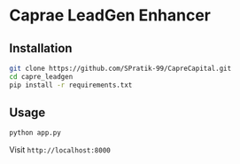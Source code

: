# Caprae LeadGen Enhancer

## Installation
```bash
git clone https://github.com/SPratik-99/CapreCapital.git
cd capre_leadgen
pip install -r requirements.txt
```

## Usage
```bash
python app.py
```
Visit `http://localhost:8000`